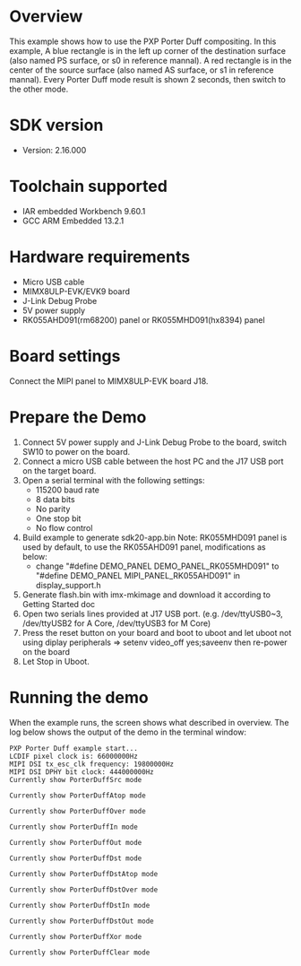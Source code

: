 Overview
========
This example shows how to use the PXP Porter Duff compositing. In this example,
A blue rectangle is in the left up corner of the destination surface (also named
PS surface, or s0 in reference mannal). A red rectangle is in the center of the
source surface (also named AS surface, or s1 in reference mannal). Every Porter Duff
mode result is shown 2 seconds, then switch to the other mode.

SDK version
===========
- Version: 2.16.000

Toolchain supported
===================
- IAR embedded Workbench  9.60.1
- GCC ARM Embedded  13.2.1

Hardware requirements
=====================
- Micro USB cable
- MIMX8ULP-EVK/EVK9 board
- J-Link Debug Probe
- 5V power supply
- RK055AHD091(rm68200) panel or RK055MHD091(hx8394) panel

Board settings
==============
Connect the MIPI panel to MIMX8ULP-EVK board J18.

Prepare the Demo
================
1.  Connect 5V power supply and J-Link Debug Probe to the board, switch SW10 to power on the board.
2.  Connect a micro USB cable between the host PC and the J17 USB port on the target board.
3.  Open a serial terminal with the following settings:
    - 115200 baud rate
    - 8 data bits
    - No parity
    - One stop bit
    - No flow control
4.  Build example to generate sdk20-app.bin
Note: 
  RK055MHD091 panel is used by default, to use the RK055AHD091 panel, modifications as below:
    - change "#define DEMO_PANEL DEMO_PANEL_RK055MHD091" to "#define DEMO_PANEL MIPI_PANEL_RK055AHD091" in display_support.h
5.  Generate flash.bin with imx-mkimage and download it according to Getting Started doc
6.  Open two serials lines provided at J17 USB port.
    (e.g. /dev/ttyUSB0~3, /dev/ttyUSB2 for A Core, /dev/ttyUSB3 for M Core)
7.  Press the reset button on your board and boot to uboot and let uboot not using diplay peripherals
    => setenv video_off yes;saveenv
    then re-power on the board
8.  Let Stop in Uboot.

Running the demo
================
When the example runs, the screen shows what described in overview.
The log below shows the output of the demo in the terminal window:
~~~~~~~~~~~~~~~~~~~~~~~~~~~~~~~~~~~
PXP Porter Duff example start...
LCDIF pixel clock is: 66000000Hz
MIPI DSI tx_esc_clk frequency: 19800000Hz
MIPI DSI DPHY bit clock: 444000000Hz
Currently show PorterDuffSrc mode

Currently show PorterDuffAtop mode

Currently show PorterDuffOver mode

Currently show PorterDuffIn mode

Currently show PorterDuffOut mode

Currently show PorterDuffDst mode

Currently show PorterDuffDstAtop mode

Currently show PorterDuffDstOver mode

Currently show PorterDuffDstIn mode

Currently show PorterDuffDstOut mode

Currently show PorterDuffXor mode

Currently show PorterDuffClear mode
~~~~~~~~~~~~~~~~~~~~~~~~~~~~~~~~~~~
